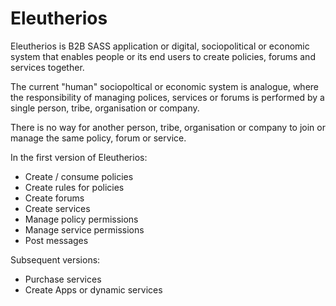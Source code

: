 # Eleutherios

Eleutherios is B2B SASS application or digital, sociopolitical or economic system that enables people or its end users to create policies, forums and services together.

The current "human" sociopoltical or economic system is analogue, where the responsibility of managing polices, services or forums is performed by a single person, tribe, organisation or company.

There is no way for another person, tribe, organisation or company to join or manage the same policy, forum or service.

In the first version of Eleutherios:

- Create / consume policies
- Create rules for policies
- Create forums
- Create services
- Manage policy permissions
- Manage service permissions
- Post messages

Subsequent versions:

- Purchase services
- Create Apps or dynamic services
